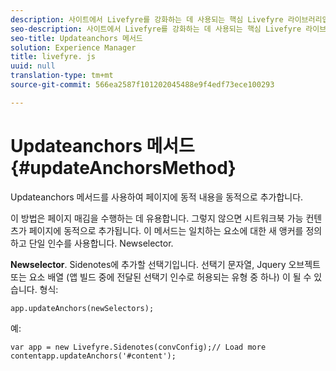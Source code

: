 ```yaml
---
description: 사이트에서 Livefyre를 강화하는 데 사용되는 핵심 Livefyre 라이브러리입니다.
seo-description: 사이트에서 Livefyre를 강화하는 데 사용되는 핵심 Livefyre 라이브러리입니다.
seo-title: Updateanchors 메서드
solution: Experience Manager
title: livefyre. js
uuid: null
translation-type: tm+mt
source-git-commit: 566ea2587f101202045488e9f4edf73ece100293

---
```



# Updateanchors 메서드 {#updateAnchorsMethod}

Updateanchors 메서드를 사용하여 페이지에 동적 내용을 동적으로 추가합니다.

이 방법은 페이지 매김을 수행하는 데 유용합니다. 그렇지 않으면 시트워크북 가능 컨텐츠가 페이지에 동적으로 추가됩니다. 이 메서드는 일치하는 요소에 대한 새 앵커를 정의하고 단일 인수를 사용합니다. Newselector.

**Newselector**. Sidenotes에 추가할 선택기입니다. 선택기 문자열, Jquery 오브젝트 또는 요소 배열 (앱 빌드 중에 전달된 선택기 인수로 허용되는 유형 중 하나) 이 될 수 있습니다.
형식:

```
app.updateAnchors(newSelectors);
```

예:

```
var app = new Livefyre.Sidenotes(convConfig);// Load more contentapp.updateAnchors('#content');
```
